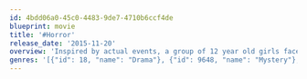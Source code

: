 ```yaml
---
id: 4bdd06a0-45c0-4483-9de7-4710b6ccf4de
blueprint: movie
title: '#Horror'
release_date: '2015-11-20'
overview: 'Inspired by actual events, a group of 12 year old girls face a night of horror when the compulsive addiction of an online social media game turns a moment of cyber bullying into a night of insanity.'
genres: '[{"id": 18, "name": "Drama"}, {"id": 9648, "name": "Mystery"}, {"id": 27, "name": "Horror"}, {"id": 53, "name": "Thriller"}]'
---
```

